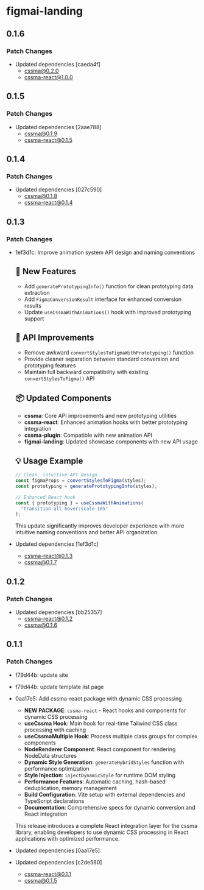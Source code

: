 # figmai-landing

## 0.1.6

### Patch Changes

- Updated dependencies [caeda4f]
  - cssma@0.2.0
  - cssma-react@1.0.0

## 0.1.5

### Patch Changes

- Updated dependencies [2aae788]
  - cssma@0.1.9
  - cssma-react@0.1.5

## 0.1.4

### Patch Changes

- Updated dependencies [027c590]
  - cssma@0.1.8
  - cssma-react@0.1.4

## 0.1.3

### Patch Changes

- 1ef3d1c: Improve animation system API design and naming conventions

  ## 🚀 New Features

  - Add `generatePrototypingInfo()` function for clean prototyping data extraction
  - Add `FigmaConversionResult` interface for enhanced conversion results
  - Update `useCssmaWithAnimations()` hook with improved prototyping support

  ## 🔧 API Improvements

  - Remove awkward `convertStylesToFigmaWithPrototyping()` function
  - Provide cleaner separation between standard conversion and prototyping features
  - Maintain full backward compatibility with existing `convertStylesToFigma()` API

  ## 📦 Updated Components

  - **cssma**: Core API improvements and new prototyping utilities
  - **cssma-react**: Enhanced animation hooks with better prototyping integration
  - **cssma-plugin**: Compatible with new animation API
  - **figmai-landing**: Updated showcase components with new API usage

  ## 💡 Usage Example

  ```typescript
  // Clean, intuitive API design
  const figmaProps = convertStylesToFigma(styles);
  const prototyping = generatePrototypingInfo(styles);

  // Enhanced React hook
  const { prototyping } = useCssmaWithAnimations(
    "transition-all hover:scale-105"
  );
  ```

  This update significantly improves developer experience with more intuitive naming conventions and better API organization.

- Updated dependencies [1ef3d1c]
  - cssma-react@0.1.3
  - cssma@0.1.7

## 0.1.2

### Patch Changes

- Updated dependencies [bb25357]
  - cssma-react@0.1.2
  - cssma@0.1.6

## 0.1.1

### Patch Changes

- f79d44b: update site
- f79d44b: update template list page
- 0aa17e5: Add cssma-react package with dynamic CSS processing

  - **NEW PACKAGE**: `cssma-react` - React hooks and components for dynamic CSS processing
  - **useCssma Hook**: Main hook for real-time Tailwind CSS class processing with caching
  - **useCssmaMultiple Hook**: Process multiple class groups for complex components
  - **NodeRenderer Component**: React component for rendering NodeData structures
  - **Dynamic Style Generation**: `generateHybridStyles` function with performance optimization
  - **Style Injection**: `injectDynamicStyle` for runtime DOM styling
  - **Performance Features**: Automatic caching, hash-based deduplication, memory management
  - **Build Configuration**: Vite setup with external dependencies and TypeScript declarations
  - **Documentation**: Comprehensive specs for dynamic conversion and React integration

  This release introduces a complete React integration layer for the cssma library, enabling developers to use dynamic CSS processing in React applications with optimized performance.

- Updated dependencies [0aa17e5]
- Updated dependencies [c2de580]
  - cssma-react@0.1.1
  - cssma@0.1.5
